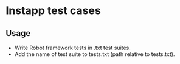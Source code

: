 # Instapp test cases
## Usage
* Write Robot framework tests in .txt test suites.
* Add the name of test suite to tests.txt (path relative to tests.txt).
